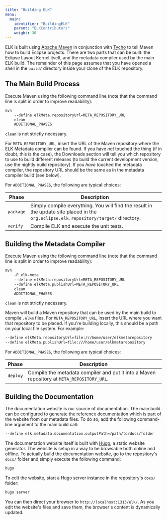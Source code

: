 ```yaml
---
title: "Building ELK"
menu:
  main:
    identifier: "BuildingELK"
    parent: "ELKContributors"
    weight: 30
---
```


ELK is built using [Apache Maven](https://maven.apache.org/) in conjunction with [Tycho](https://eclipse.org/tycho/) to tell Maven how to build Eclipse projects. There are two parts that can be built: the Eclipse Layout Kernel itself, and the metadata compiler used by the main ELK build. The remainder of this page assumes that you have opened a shell in the `build/` directory inside your clone of the ELK repository.


## The Main Build Process

Execute Maven using the following command line (note that the command line is split in order to improve readability):

```bash
mvn
    --define elkMeta.repositoryUrl=META_REPOSITORY_URL
    clean
    ADDITIONAL_PHASES
```

`clean` is not strictly necessary.

For `META_REPOSITORY_URL`, insert the URL of the Maven repository where the ELK Metadata compiler can be found. If you have _not_ touched the thing (if in doubt, this is the case), the Downloads section will tell you which repository to use to build different releases (to build the current development version, use the nightly build repository). If you _have_ touched the metadata compiler, the repository URL should be the same as in the metadata compiler build (see below).

For `ADDITIONAL_PHASES`, the following are typical choices:

Phase     | Description
-----     | -----------
`package` | Simply compile everything. You will find the result in the update site placed in the `org.eclipse.elk.repository/target/` directory.
`verify`  | Compile ELK and execute the unit tests.


## Building the Metadata Compiler

Execute Maven using the following command line (note that the command line is split in order to improve readability):

```bash
mvn
    -P elk-meta
    --define elkMeta.repositoryUrl=META_REPOSITORY_URL
    --define elkMeta.publishUrl=META_REPOSITORY_URL
    clean
    ADDITIONAL_PHASES
```

`clean` is not strictly necessary.

Maven will build a Maven repository that can be used by the main build to compile `.elkm` files. For `META_REPOSITORY_URL`, insert the URL where you want that repository to be placed. If you're building locally, this should be a path on your local file system. For example:

```bash
--define elkMeta.repositoryUrl=file:///home/user/elkmetarepository
--define elkMeta.publishUrl=file:///home/user/elkmetarepository
```

For `ADDITIONAL_PHASES`, the following are typical choices:

Phase     | Description
-----     | -----------
`deploy`  | Compile the metadata compiler and put it into a Maven repository at `META_REPOSITORY_URL`.


## Building the Documentation

The documentation website is our source of documentation. The main build can be configured to generate the reference documentation which is part of the website from our metadata files. To do so, add the following command-line argument to the main build call:

```bash
--define elk.metadata.documentation.outputPath=/path/to/docs/folder
```

The documentation website itself is built with [Hugo](https://gohugo.io/), a static website generator. The website is setup in a way to be browsable both online and offline. To actually build the documentation website, go to the repository's `docs/` folder and simply execute the following command:

```bash
hugo
```

To edit the website, start a Hugo server instance in the repository's `docs/` folder:

```bash
hugo server
```

You can then direct your browser to `http://localhost:1313/elk/`. As you edit the website's files and save them, the browser's content is dynamically updated.
